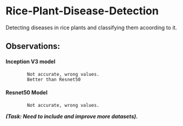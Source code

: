 # Rice-Plant-Disease-Detection
Detecting diseases in rice plants and classifying them acoording to it.

## Observations:
  #### Inception V3 model
            Not accurate, wrong values. 
            Better than Resnet50
  #### Resnet50 Model
            Not accurate, wrong values.
            
***(Task: Need to include and improve more datasets).***

